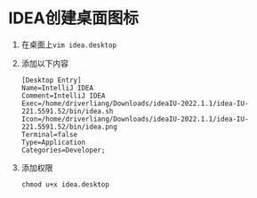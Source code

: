 # IDEA创建桌面图标

1. 在桌面上`vim idea.desktop`

2. 添加以下内容

   ```
   [Desktop Entry]
   Name=IntelliJ IDEA
   Comment=IntelliJ IDEA
   Exec=/home/driverliang/Downloads/ideaIU-2022.1.1/idea-IU-221.5591.52/bin/idea.sh
   Icon=/home/driverliang/Downloads/ideaIU-2022.1.1/idea-IU-221.5591.52/bin/idea.png
   Terminal=false
   Type=Application
   Categories=Developer;
   ```

3. 添加权限

   ```
   chmod u+x idea.desktop
   ```

   